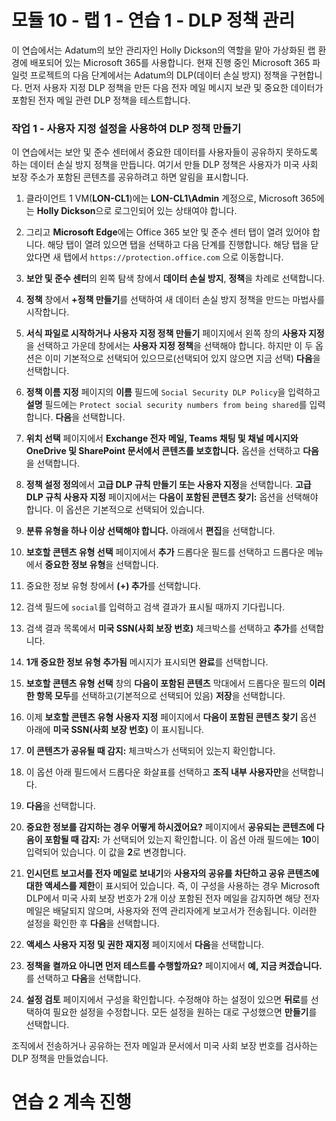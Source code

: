 ﻿# 모듈 10 - 랩 1 - 연습 1 - DLP 정책 관리  


이 연습에서는 Adatum의 보안 관리자인 Holly Dickson의 역할을 맡아 가상화된 랩 환경에 배포되어 있는 Microsoft 365를 사용합니다. 현재 진행 중인 Microsoft 365 파일럿 프로젝트의 다음 단계에서는 Adatum의 DLP(데이터 손실 방지) 정책을 구현합니다. 먼저 사용자 지정 DLP 정책을 만든 다음 전자 메일 메시지 보관 및 중요한 데이터가 포함된 전자 메일 관련 DLP 정책을 테스트합니다. 

### 작업 1 - 사용자 지정 설정을 사용하여 DLP 정책 만들기

이 연습에서는 보안 및 준수 센터에서 중요한 데이터를 사용자들이 공유하지 못하도록 하는 데이터 손실 방지 정책을 만듭니다. 여기서 만들 DLP 정책은 사용자가 미국 사회 보장 주소가 포함된 콘텐츠를 공유하려고 하면 알림을 표시합니다.

1. 클라이언트 1 VM(**LON-CL1**)에는 **LON-CL1\Admin** 계정으로, Microsoft 365에는 **Holly Dickson**으로 로그인되어 있는 상태여야 합니다. 

2. 그리고 **Microsoft Edge**에는 Office 365 보안 및 준수 센터 탭이 열려 있어야 합니다. 해당 탭이 열려 있으면 탭을 선택하고 다음 단계를 진행합니다. 해당 탭을 닫았다면 새 탭에서 `https://protection.office.com` 으로 이동합니다.

3. **보안 및 준수 센터**의 왼쪽 탐색 창에서 **데이터 손실 방지**, **정책**을 차례로 선택합니다.

4. **정책** 창에서 **+정책 만들기**를 선택하여 새 데이터 손실 방지 정책을 만드는 마법사를 시작합니다.

5. **서식 파일로 시작하거나 사용자 지정 정책 만들기** 페이지에서 왼쪽 창의 **사용자 지정**을 선택하고 가운데 창에서는 **사용자 지정 정책**을 선택해야 합니다. 하지만 이 두 옵션은 이미 기본적으로 선택되어 있으므로(선택되어 있지 않으면 지금 선택) **다음**을 선택합니다.

6. **정책 이름 지정** 페이지의 **이름** 필드에 `Social Security DLP Policy`을 입력하고 **설명** 필드에는 `Protect social security numbers from being shared`를 입력합니다. **다음**을 선택합니다.

7. **위치 선택** 페이지에서 **Exchange 전자 메일, Teams 채팅 및 채널 메시지와 OneDrive 및 SharePoint 문서에서 콘텐츠를 보호합니다.** 옵션을 선택하고 **다음**을 선택합니다.

8. **정책 설정 정의**에서 **고급 DLP 규칙 만들기 또는 사용자 지정**을 선택합니다. **고급 DLP 규칙 사용자 지정** 페이지에서는 **다음이 포함된 콘텐츠 찾기:** 옵션을 선택해야 합니다. 이 옵션은 기본적으로 선택되어 있습니다.

9. **분류 유형을 하나 이상 선택해야 합니다.** 아래에서 **편집**을 선택합니다.

10. **보호할 콘텐츠 유형 선택** 페이지에서 **추가** 드롭다운 필드를 선택하고 드롭다운 메뉴에서 **중요한 정보 유형**을 선택합니다.

11. 중요한 정보 유형 창에서 **(+) 추가**를 선택합니다.

12. 검색 필드에 `social`를 입력하고 검색 결과가 표시될 때까지 기다립니다.

13. 검색 결과 목록에서 **미국 SSN(사회 보장 번호)** 체크박스를 선택하고 **추가**를 선택합니다.

14. **1개 중요한 정보 유형 추가됨** 메시지가 표시되면 **완료**를 선택합니다.

15. **보호할 콘텐츠 유형 선택** 창의 **다음이 포함된 콘텐츠** 막대에서 드롭다운 필드의 **이러한 항목 모두**를 선택하고(기본적으로 선택되어 있음) **저장**을 선택합니다.

16. 이제 **보호할 콘텐츠 유형 사용자 지정** 페이지에서 **다음이 포함된 콘텐츠 찾기** 옵션 아래에 **미국 SSN(사회 보장 번호)** 이 표시됩니다.

17. **이 콘텐츠가 공유될 때 감지:** 체크박스가 선택되어 있는지 확인합니다.

18. 이 옵션 아래 필드에서 드롭다운 화살표를 선택하고 **조직 내부 사용자만**을 선택합니다.

19. **다음**을 선택합니다.

20. **중요한 정보를 감지하는 경우 어떻게 하시겠어요?** 페이지에서 **공유되는 콘텐츠에 다음이 포함될 때 감지:** 가 선택되어 있는지 확인합니다. 이 옵션 아래 필드에는 **10**이 입력되어 있습니다. 이 값을 **2**로 변경합니다. 

21. **인시던트 보고서를 전자 메일로 보내기**와 **사용자의 공유를 차단하고 공유 콘텐츠에 대한 액세스를 제한**이 표시되어 있습니다.  즉, 이 구성을 사용하는 경우 Microsoft DLP에서 미국 사회 보장 번호가 2개 이상 포함된 전자 메일을 감지하면 해당 전자 메일은 배달되지 않으며, 사용자와 전역 관리자에게 보고서가 전송됩니다.  이러한 설정을 확인한 후 **다음**을 선택합니다.

21. **액세스 사용자 지정 및 권한 재지정** 페이지에서 **다음**을 선택합니다.

22. **정책을 켤까요 아니면 먼저 테스트를 수행할까요?** 페이지에서 **예, 지금 켜겠습니다.** 를 선택하고 **다음**을 선택합니다.

22. **설정 검토** 페이지에서 구성을 확인합니다. 수정해야 하는 설정이 있으면 **뒤로**를 선택하여 필요한 설정을 수정합니다. 모든 설정을 원하는 대로 구성했으면 **만들기**를 선택합니다.

조직에서 전송하거나 공유하는 전자 메일과 문서에서 미국 사회 보장 번호를 검사하는 DLP 정책을 만들었습니다.


# 연습 2 계속 진행 
